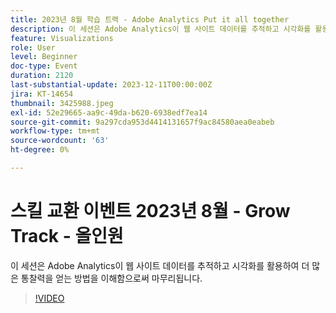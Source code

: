 ```yaml
---
title: 2023년 8월 학습 트랙 - Adobe Analytics Put it all together
description: 이 세션은 Adobe Analytics이 웹 사이트 데이터를 추적하고 시각화를 활용하여 더 많은 통찰력을 얻는 방법을 이해함으로써 마무리됩니다.
feature: Visualizations
role: User
level: Beginner
doc-type: Event
duration: 2120
last-substantial-update: 2023-12-11T00:00:00Z
jira: KT-14654
thumbnail: 3425988.jpeg
exl-id: 52e29665-aa9c-49da-b620-6938edf7ea14
source-git-commit: 9a297cda953d4414131657f9ac84580aea0eabeb
workflow-type: tm+mt
source-wordcount: '63'
ht-degree: 0%

---
```


# 스킬 교환 이벤트 2023년 8월 - Grow Track - 올인원

이 세션은 Adobe Analytics이 웹 사이트 데이터를 추적하고 시각화를 활용하여 더 많은 통찰력을 얻는 방법을 이해함으로써 마무리됩니다.

>[!VIDEO](https://video.tv.adobe.com/v/3425988/?learn=on)
